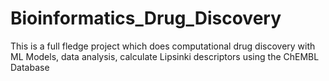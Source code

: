 # Bioinformatics_Drug_Discovery
This is a full fledge project which does computational drug discovery with ML Models, data analysis, calculate Lipsinki descriptors using the ChEMBL Database
